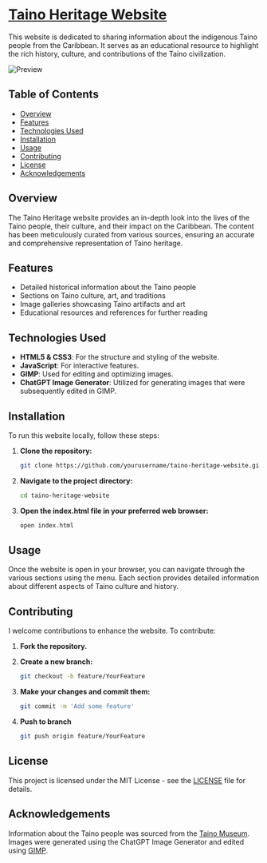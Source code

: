# [Taino Heritage Website](https://billstewrod.github.io/Taino/)

This website is dedicated to sharing information about the indigenous Taino people from the Caribbean. It serves as an educational resource to highlight the rich history, culture, and contributions of the Taino civilization.

![Preview](preview.png)

## Table of Contents

- [Overview](#overview)
- [Features](#features)
- [Technologies Used](#technologies-used)
- [Installation](#installation)
- [Usage](#usage)
- [Contributing](#contributing)
- [License](#license)
- [Acknowledgements](#acknowledgements)

## Overview

The Taino Heritage website provides an in-depth look into the lives of the Taino people, their culture, and their impact on the Caribbean. The content has been meticulously curated from various sources, ensuring an accurate and comprehensive representation of Taino heritage.

## Features

- Detailed historical information about the Taino people
- Sections on Taino culture, art, and traditions
- Image galleries showcasing Taino artifacts and art
- Educational resources and references for further reading

## Technologies Used

- **HTML5 & CSS3**: For the structure and styling of the website.
- **JavaScript**: For interactive features.
- **GIMP**: Used for editing and optimizing images.
- **ChatGPT Image Generator**: Utilized for generating images that were subsequently edited in GIMP.

## Installation

To run this website locally, follow these steps:

1. **Clone the repository:**
   ```bash
   git clone https://github.com/yourusername/taino-heritage-website.git

2. **Navigate to the project directory:**
   ```bash
   cd taino-heritage-website

 3. **Open the index.html file in your preferred web browser:**
    ```bash
    open index.html

## Usage

Once the website is open in your browser, you can navigate through the various sections using the menu. Each section provides detailed information about different aspects of Taino culture and history.

## Contributing

I welcome contributions to enhance the website. To contribute:

1. **Fork the repository.**

2. **Create a new branch:**
   ```bash
   git checkout -b feature/YourFeature

3. **Make your changes and commit them:**
   ```bash
   git commit -m 'Add some feature'

4. **Push to branch**
   ```bash
   git push origin feature/YourFeature

## License

This project is licensed under the MIT License - see the [LICENSE](LICENSE) file for details.

## Acknowledgements

Information about the Taino people was sourced from the [Taino Museum](https://tainomuseum.org/taino/daily-life/).
Images were generated using the ChatGPT Image Generator and edited using [GIMP](https://www.gimp.org).
